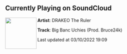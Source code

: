 ## Currently Playing on SoundCloud

[<img align="left" width="100" src="https://i1.sndcdn.com/artworks-000264013856-jl6u5t-t500x500.jpg">](https://soundcloud.com/drakeo-the-ruler/big-banc-uchies-prod-bruce?in=drakeo-the-ruler/sets/cold-devil-1)

**Artist**: DRAKEO The Ruler 

**Track**: Big Banc Uchies (Prod. Bruce24k)

Last updated at 03/10/2022 19:09
